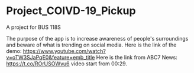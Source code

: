 # Project_COIVD-19_Pickup


A project for BUS 118S

The purpose of the app is to increase awareness of people's surroundings and beware of what is trending on social media. Here is the link of the demo: https://www.youtube.com/watch?v=oTW3SJaPqE0&feature=emb_title Here is the link from ABC7 News: https://t.co/ROrUSOWvu6 video start from 00:29.
